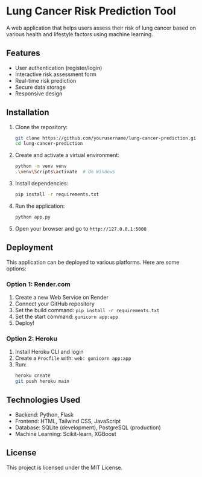 # Lung Cancer Risk Prediction Tool

A web application that helps users assess their risk of lung cancer based on various health and lifestyle factors using machine learning.

## Features

- User authentication (register/login)
- Interactive risk assessment form
- Real-time risk prediction
- Secure data storage
- Responsive design

## Installation

1. Clone the repository:
   ```bash
   git clone https://github.com/yourusername/lung-cancer-prediction.git
   cd lung-cancer-prediction
   ```

2. Create and activate a virtual environment:
   ```bash
   python -m venv venv
   .\venv\Scripts\activate  # On Windows
   ```

3. Install dependencies:
   ```bash
   pip install -r requirements.txt
   ```

4. Run the application:
   ```bash
   python app.py
   ```

5. Open your browser and go to `http://127.0.0.1:5000`

## Deployment

This application can be deployed to various platforms. Here are some options:

### Option 1: Render.com
1. Create a new Web Service on Render
2. Connect your GitHub repository
3. Set the build command: `pip install -r requirements.txt`
4. Set the start command: `gunicorn app:app`
5. Deploy!

### Option 2: Heroku
1. Install Heroku CLI and login
2. Create a `Procfile` with: `web: gunicorn app:app`
3. Run:
   ```bash
   heroku create
   git push heroku main
   ```

## Technologies Used

- Backend: Python, Flask
- Frontend: HTML, Tailwind CSS, JavaScript
- Database: SQLite (development), PostgreSQL (production)
- Machine Learning: Scikit-learn, XGBoost

## License

This project is licensed under the MIT License.
